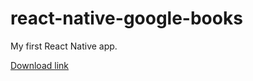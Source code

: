 # react-native-google-books

My first React Native app.

<a href="https://disk.yandex.ru/d/3pr4RKIo2UX0OA">Download link </a>
